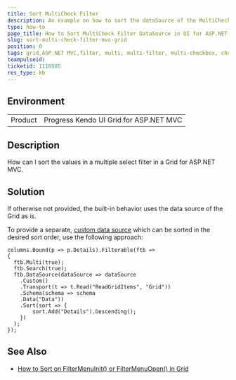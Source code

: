 ```yaml
---
title: Sort MultiCheck Filter
description: An example on how to sort the dataSource of the MultiCheck filter in Kendo UI Grid for ASP.NET for MVC.
type: how-to
page_title: How to Sort MultiCheck Filter DataSource in UI for ASP.NET for MVC Grid
slug: sort-multi-check-filter-mvc-grid
position: 0
tags: grid,ASP.NET MVC,filter, multi, multi-filter, multi-checkbox, checkbox, not sorted
teampulseid:
ticketid: 1116585
res_type: kb
---
```


## Environment

<table>
 <tr>
  <td>Product</td>
  <td>Progress Kendo UI Grid for ASP.NET MVC</td>
 </tr>
</table>

## Description

How can I sort the values in a multiple select filter in a Grid for ASP.NET MVC. 

## Solution  

If otherwise not provided, the built-in behavior uses the data source of the Grid as is.

To provide a separate, [custom data source](http://docs.telerik.com/aspnet-mvc/getting-started/custom-datasource#initial-setup) which can be sorted in the desired sort order, use the following approach:  

```
columns.Bound(p => p.Details).Filterable(ftb =>
{
  ftb.Multi(true);
  ftb.Search(true);
  ftb.DataSource(dataSource => dataSource
    .Custom()
    .Transport(t => t.Read("ReadGridItems", "Grid"))
    .Schema(schema => schema
    .Data("Data"))
    .Sort(sort => {
        sort.Add("Details").Descending();
    })
  );
});
```

## See Also

* [How to Sort on FilterMenuInit() or FilterMenuOpen() in Grid](http://docs.telerik.com/kendo-ui/controls/data-management/grid/how-to/filtering/sort-multi-checkbox-filter)  
